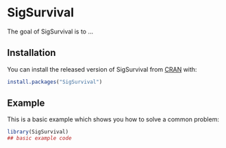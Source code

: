 
# SigSurvival

<!-- badges: start -->
<!-- badges: end -->

The goal of SigSurvival is to ...

## Installation

You can install the released version of SigSurvival from [CRAN](https://CRAN.R-project.org) with:

``` r
install.packages("SigSurvival")
```

## Example

This is a basic example which shows you how to solve a common problem:

``` r
library(SigSurvival)
## basic example code
```

